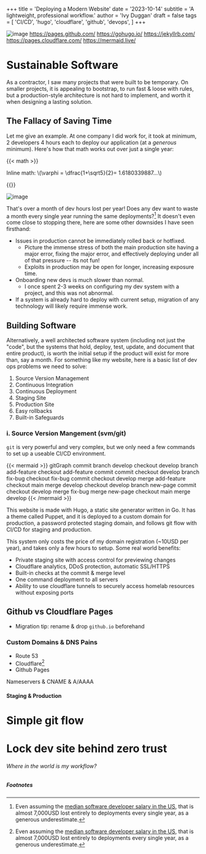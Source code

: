 +++
title = 'Deploying a Modern Website'
date = '2023-10-14'
subtitle = 'A lightweight, professional workflow.'
author = 'Ivy Duggan'
draft = false
tags = [
    'CI/CD',
    'hugo',
    'cloudflare',
    'github',
    'devops',
]
+++

![image](/img/parked1.jpg "text Source: <a href=''>source</a>")
<https://pages.github.com/>
<https://gohugo.io/>
<https://jekyllrb.com/>
<https://pages.cloudflare.com/>
<https://mermaid.live/>

# Sustainable Software

As a contractor, I saw many projects that were built to be temporary. On smaller projects, it is appealing to bootstrap, to run fast & loose with rules, but a production-style architecture is not hard to implement, and worth it when designing a lasting solution.

## The Fallacy of Saving Time

Let me give an example. At one company I did work for, it took at minimum, 2 developers 4 hours each to deploy our application (at a *generous* minimum). Here's how that math works out over just a single year:

{{< math >}}
<p>
Inline math: \(\varphi = \dfrac{1+\sqrt5}{2}= 1.6180339887…\)
</p>
{{</ math >}}

![image](/dev-hours.png)

That's over a month of dev hours lost per year! Does any dev want to waste a month every single year running the same deployments?[^1] It doesn't even come close to stopping there, here are some other downsides I have seen firsthand:

- Issues in production cannot be immediately rolled back or hotfixed.
  - Picture the immense stress of both the main production site having a major error, fixing the major error, and effectively deploying under all of that pressure -- its not fun!
  - Exploits in production may be open for longer, increasing exposure time.
- Onboarding new devs is much slower than normal.
  - I once spent 2-3 weeks on configuring my dev system with a project, and this was not abnormal.
- If a system is already hard to deploy with current setup, migration of any technology will likely require immense work.

## Building Software

Alternatively, a well architected software system (including not just the "code", but the systems that hold, deploy, test, update, and document that entire product), is worth the initial setup if the product will exist for more than, say a month. For something like my website, here is a basic list of dev ops problems we need to solve:

1. Source Version Management
1. Continuous Integration
1. Continuous Deployment
1. Staging Site
1. Production Site
1. Easy rollbacks
1. Built-in Safeguards

### i. Source Version Mangement (svm/git)

`git` is very powerful and very complex, but we only need a few commands to set up a useable CI/CD environment.

{{< mermaid >}}
gitGraph
    commit
    branch develop
    checkout develop
    branch add-feature
    checkout add-feature
    commit
    commit
    checkout develop
    branch fix-bug
    checkout fix-bug
    commit
    checkout develop
    merge add-feature
    checkout main
    merge develop
    checkout develop
    branch new-page
    commit
    checkout develop
    merge fix-bug
    merge new-page
    checkout main
    merge develop
{{< /mermaid >}}

This website is made with Hugo, a static site generator written in Go. It has a theme called Puppet, and it is deployed to a custom domain for production, a password protected staging domain, and follows git flow with CI/CD for staging and production.

This system only costs the price of my domain registration (~10USD per year), and takes only a few hours to setup. Some real world benefits:

- Private staging site with access control for previewing changes
- Cloudflare analytics, DDoS protection, automatic SSL/HTTPS
- Built-in checks at the commit & merge level
- One command deployment to all servers
- Ability to use cloudflare tunnels to securely access homelab resources without exposing ports

## Github vs Cloudflare Pages

- Migration tip: rename & drop `github.io` beforehand

### Custom Domains & DNS Pains

- Route 53
- Cloudflare[^1]
- Github Pages

Nameservers  & CNAME & A/AAAA

#### Staging & Production

# Simple git flow

# Lock dev site behind zero trust

###### Where in the world is my workflow?

##### Footnotes

[^1]: Even assuming the [median software developer salary in the US](https://www.payscale.com/research/US/Job=Software_Developer/Salary), that is almost 7,000USD lost entirely to deployments every single year, as a generous underestimate.
